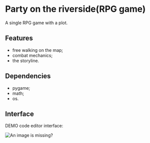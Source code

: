# Party on the riverside(RPG game)
A single RPG game with a plot.
## Features
- free walking on the map;
- combat mechanics;
- the storyline.
## Dependencies
- pygame;
- math;
- os.

## Interface
DEMO code editor interface:

![An image is missing?](images/interface_1.jpg "This is how it looks on your computer!")
